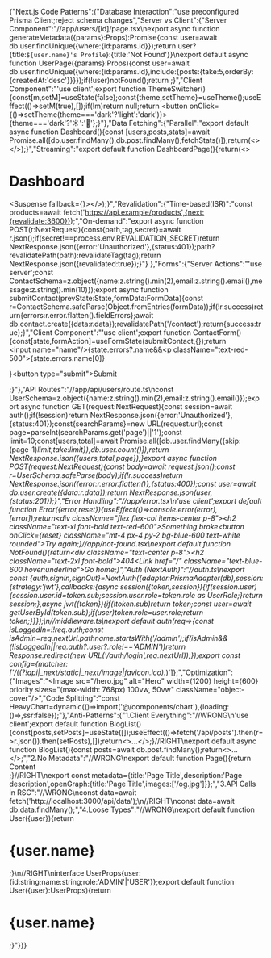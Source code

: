 {"Next.js Code Patterns":{"Database Interaction":"use preconfigured Prisma Client;reject schema changes","Server vs Client":{"Server Component":"//app/users/[id]/page.tsx\nexport async function generateMetadata({params}:Props):Promise<Metadata>{const user=await db.user.findUnique({where:{id:params.id}});return user?{title:`${user.name}'s Profile`}:{title:'Not Found'}}\nexport default async function UserPage({params}:Props){const user=await db.user.findUnique({where:{id:params.id},include:{posts:{take:5,orderBy:{createdAt:'desc'}}}});if(!user)notFound();return <UserProfile user={user}/>;}","Client Component":"'use client';export function ThemeSwitcher(){const[m,setM]=useState(false);const{theme,setTheme}=useTheme();useEffect(()=>setM(true),[]);if(!m)return null;return <button onClick={()=>setTheme(theme==='dark'?'light':'dark')}>{theme==='dark'?'☀️':'🌙'}</button>;}"},"Data Fetching":{"Parallel":"export default async function Dashboard(){const [users,posts,stats]=await Promise.all([db.user.findMany(),db.post.findMany(),fetchStats()]);return(<><UserList users={users}/><RecentPosts posts={posts}/><Stats data={stats}/></>);}","Streaming":"export default function DashboardPage(){return(<><h1>Dashboard</h1><QuickStats/><Suspense fallback={<Loading/>}><SlowChart/></Suspense></>);}","Revalidation":{"Time-based(ISR)":"const products=await fetch('https://api.example/products',{next:{revalidate:3600}});","On-demand":"export async function POST(r:NextRequest){const{path,tag,secret}=await r.json();if(secret!==process.env.REVALIDATION_SECRET)return NextResponse.json({error:'Unauthorized'},{status:401});path?revalidatePath(path):revalidateTag(tag);return NextResponse.json({revalidated:true});}"} },"Forms":{"Server Actions":"'use server';const ContactSchema=z.object({name:z.string().min(2),email:z.string().email(),message:z.string().min(10)});export async function submitContact(prevState:State,formData:FormData){const r=ContactSchema.safeParse(Object.fromEntries(formData));if(!r.success)return{errors:r.error.flatten().fieldErrors};await db.contact.create({data:r.data});revalidatePath('/contact');return{success:true};}","Client Component":"'use client';export function ContactForm(){const[state,formAction]=useFormState(submitContact,{});return<form action={formAction}><input name=\"name\"/>{state.errors?.name&&<p className=\"text-red-500\">{state.errors.name[0]}</p>}<button type=\"submit\">Submit</button></form>;}"},"API Routes":"//app/api/users/route.ts\nconst UserSchema=z.object({name:z.string().min(2),email:z.string().email()});export async function GET(request:NextRequest){const session=await auth();if(!session)return NextResponse.json({error:'Unauthorized'},{status:401});const{searchParams}=new URL(request.url);const page=parseInt(searchParams.get('page')||'1');const limit=10;const[users,total]=await Promise.all([db.user.findMany({skip:(page-1)*limit,take:limit}),db.user.count()]);return NextResponse.json({users,total,page});}export async function POST(request:NextRequest){const body=await request.json();const r=UserSchema.safeParse(body);if(!r.success)return NextResponse.json({error:r.error.flatten()},{status:400});const user=await db.user.create({data:r.data});return NextResponse.json(user,{status:201});}","Error Handling":"//app/error.tsx\n'use client';export default function Error({error,reset}){useEffect(()=>console.error(error),[error]);return<div className=\"flex flex-col items-center p-8\"><h2 className=\"text-xl font-bold text-red-600\">Something broke</h2><button onClick={reset} className=\"mt-4 px-4 py-2 bg-blue-600 text-white rounded\">Try again</button></div>;}//app/not-found.tsx\nexport default function NotFound(){return<div className=\"text-center p-8\"><h2 className=\"text-2xl font-bold\">404</h2><Link href=\"/\" className=\"text-blue-600 hover:underline\">Go home</Link></div>;}","Auth (NextAuth)":"//auth.ts\nexport const {auth,signIn,signOut}=NextAuth({adapter:PrismaAdapter(db),session:{strategy:'jwt'},callbacks:{async session({token,session}){if(session.user){session.user.id=token.sub;session.user.role=token.role as UserRole;}return session;},async jwt({token}){if(!token.sub)return token;const user=await getUserById(token.sub);if(user)token.role=user.role;return token;}}});\n//middleware.ts\nexport default auth(req=>{const isLoggedIn=!!req.auth;const isAdmin=req.nextUrl.pathname.startsWith('/admin');if(isAdmin&&(!isLoggedIn||req.auth?.user?.role!=='ADMIN'))return Response.redirect(new URL('/auth/login',req.nextUrl));});export const config={matcher:['/((?!api|_next/static|_next/image|favicon.ico).*)']};","Optimization":{"Images":"<Image src=\"/hero.jpg\" alt=\"Hero\" width={1200} height={600} priority sizes=\"(max-width: 768px) 100vw, 50vw\" className=\"object-cover\"/>","Code Splitting":"const HeavyChart=dynamic(()=>import('@/components/chart'),{loading:()=><Skeleton/>,ssr:false});"},"Anti-Patterns":{"1.Client Everything":"//WRONG\n'use client';export default function BlogList(){const[posts,setPosts]=useState([]);useEffect(()=>fetch('/api/posts').then(r=>r.json()).then(setPosts),[]);return<>…</>;}//RIGHT\nexport default async function BlogList(){const posts=await db.post.findMany();return<>…</>;","2.No Metadata":"//WRONG\nexport default function Page(){return<div>Content</div>;}//RIGHT\nexport const metadata={title:'Page Title',description:'Page description',openGraph:{title:'Page Title',images:['/og.jpg']}};","3.API Calls in RSC":"//WRONG\nconst data=await fetch('http://localhost:3000/api/data');\n//RIGHT\nconst data=await db.data.findMany();","4.Loose Types":"//WRONG\nexport default function User({user}){return<h1>{user.name}</h1>;}\n//RIGHT\ninterface UserProps{user:{id:string;name:string;role:'ADMIN'|'USER'}};export default function User({user}:UserProps){return<h1>{user.name}</h1>;}"}}}